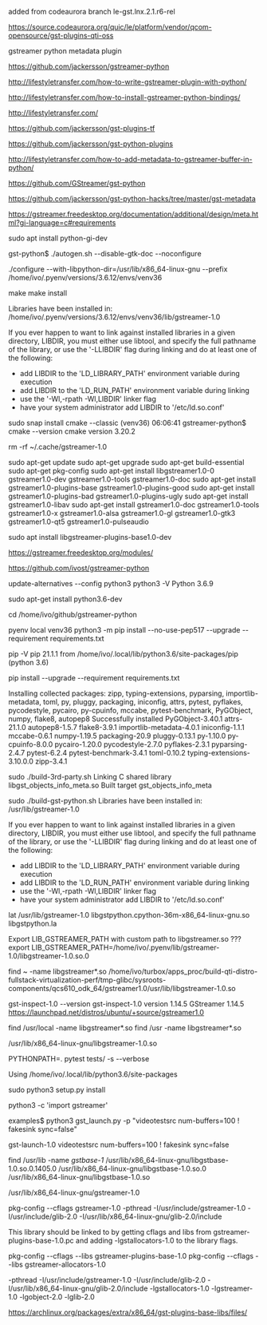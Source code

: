 added from codeaurora branch le-gst.lnx.2.1.r6-rel

https://source.codeaurora.org/quic/le/platform/vendor/qcom-opensource/gst-plugins-qti-oss

gstreamer python metadata plugin

https://github.com/jackersson/gstreamer-python

http://lifestyletransfer.com/how-to-write-gstreamer-plugin-with-python/


http://lifestyletransfer.com/how-to-install-gstreamer-python-bindings/

http://lifestyletransfer.com/

https://github.com/jackersson/gst-plugins-tf


https://github.com/jackersson/gst-python-plugins

http://lifestyletransfer.com/how-to-add-metadata-to-gstreamer-buffer-in-python/


https://github.com/GStreamer/gst-python

https://github.com/jackersson/gst-python-hacks/tree/master/gst-metadata

https://gstreamer.freedesktop.org/documentation/additional/design/meta.html?gi-language=c#requirements

sudo apt install python-gi-dev

gst-python$ ./autogen.sh --disable-gtk-doc --noconfigure

./configure --with-libpython-dir=/usr/lib/x86_64-linux-gnu --prefix /home/ivo/.pyenv/versions/3.6.12/envs/venv36

make
make install

Libraries have been installed in:
   /home/ivo/.pyenv/versions/3.6.12/envs/venv36/lib/gstreamer-1.0

If you ever happen to want to link against installed libraries
in a given directory, LIBDIR, you must either use libtool, and
specify the full pathname of the library, or use the '-LLIBDIR'
flag during linking and do at least one of the following:
   - add LIBDIR to the 'LD_LIBRARY_PATH' environment variable
     during execution
   - add LIBDIR to the 'LD_RUN_PATH' environment variable
     during linking
   - use the '-Wl,-rpath -Wl,LIBDIR' linker flag
   - have your system administrator add LIBDIR to '/etc/ld.so.conf'



sudo snap install cmake --classic
(venv36) 06:06:41 gstreamer-python$ cmake --version
cmake version 3.20.2

rm -rf ~/.cache/gstreamer-1.0

sudo apt-get update
sudo apt-get upgrade
sudo apt-get build-essential
sudo apt-get pkg-config
sudo apt-get install libgstreamer1.0-0 gstreamer1.0-dev gstreamer1.0-tools gstreamer1.0-doc
sudo apt-get install gstreamer1.0-plugins-base gstreamer1.0-plugins-good
sudo apt-get install gstreamer1.0-plugins-bad gstreamer1.0-plugins-ugly
sudo apt-get install gstreamer1.0-libav
sudo apt-get install gstreamer1.0-doc gstreamer1.0-tools gstreamer1.0-x gstreamer1.0-alsa gstreamer1.0-gl gstreamer1.0-gtk3 gstreamer1.0-qt5 gstreamer1.0-pulseaudio

sudo apt install libgstreamer-plugins-base1.0-dev

https://gstreamer.freedesktop.org/modules/


https://github.com/ivost/gstreamer-python

update-alternatives --config python3
python3 -V
Python 3.6.9

sudo apt-get install python3.6-dev

cd /home/ivo/github/gstreamer-python

pyenv local venv36
python3 -m pip install --no-use-pep517 --upgrade --requirement requirements.txt

pip -V
pip 21.1.1 from /home/ivo/.local/lib/python3.6/site-packages/pip (python 3.6)

pip install --upgrade --requirement requirements.txt

Installing collected packages: zipp, typing-extensions, pyparsing, importlib-metadata, toml, py, pluggy, packaging, iniconfig, attrs, pytest, pyflakes, pycodestyle, pycairo, py-cpuinfo, mccabe, pytest-benchmark, PyGObject, numpy, flake8, autopep8
Successfully installed PyGObject-3.40.1 attrs-21.1.0 autopep8-1.5.7 flake8-3.9.1 importlib-metadata-4.0.1 iniconfig-1.1.1 mccabe-0.6.1 numpy-1.19.5 packaging-20.9 pluggy-0.13.1 py-1.10.0 py-cpuinfo-8.0.0 pycairo-1.20.0 pycodestyle-2.7.0 pyflakes-2.3.1 pyparsing-2.4.7 pytest-6.2.4 pytest-benchmark-3.4.1 toml-0.10.2 typing-extensions-3.10.0.0 zipp-3.4.1

sudo ./build-3rd-party.sh
Linking C shared library libgst_objects_info_meta.so
Built target gst_objects_info_meta

sudo ./build-gst-python.sh
Libraries have been installed in:
   /usr/lib/gstreamer-1.0

If you ever happen to want to link against installed libraries
in a given directory, LIBDIR, you must either use libtool, and
specify the full pathname of the library, or use the '-LLIBDIR'
flag during linking and do at least one of the following:
   - add LIBDIR to the 'LD_LIBRARY_PATH' environment variable
     during execution
   - add LIBDIR to the 'LD_RUN_PATH' environment variable
     during linking
   - use the '-Wl,-rpath -Wl,LIBDIR' linker flag
   - have your system administrator add LIBDIR to '/etc/ld.so.conf'


lat  /usr/lib/gstreamer-1.0
libgstpython.cpython-36m-x86_64-linux-gnu.so
libgstpython.la

Export LIB_GSTREAMER_PATH with custom path to libgstreamer.so ???
export LIB_GSTREAMER_PATH=/home/ivo/.pyenv/lib/gstreamer-1.0/libgstreamer-1.0.so.0

find ~ -name libgstreamer*.so
/home/ivo/turbox/apps_proc/build-qti-distro-fullstack-virtualization-perf/tmp-glibc/sysroots-components/qcs610_odk_64/gstreamer1.0/usr/lib/libgstreamer-1.0.so

gst-inspect-1.0 --version
gst-inspect-1.0 version 1.14.5
GStreamer 1.14.5
https://launchpad.net/distros/ubuntu/+source/gstreamer1.0

find /usr/local -name libgstreamer*.so
find /usr -name libgstreamer*.so

/usr/lib/x86_64-linux-gnu/libgstreamer-1.0.so

PYTHONPATH=. pytest tests/ -s --verbose

Using /home/ivo/.local/lib/python3.6/site-packages

sudo python3 setup.py install

python3 -c 'import gstreamer'

examples$ python3 gst_launch.py -p "videotestsrc num-buffers=100 ! fakesink sync=false"

gst-launch-1.0 videotestsrc num-buffers=100 ! fakesink sync=false

find /usr/lib -name *gstbase-1*
/usr/lib/x86_64-linux-gnu/libgstbase-1.0.so.0.1405.0
/usr/lib/x86_64-linux-gnu/libgstbase-1.0.so.0
/usr/lib/x86_64-linux-gnu/libgstbase-1.0.so


 /usr/lib/x86_64-linux-gnu/gstreamer-1.0

pkg-config --cflags  gstreamer-1.0
-pthread -I/usr/include/gstreamer-1.0 -I/usr/include/glib-2.0 -I/usr/lib/x86_64-linux-gnu/glib-2.0/include

This library should be linked to by getting cflags and libs from gstreamer-plugins-base-1.0.pc and adding -lgstallocators-1.0 to the library flags.
    
pkg-config --cflags --libs gstreamer-plugins-base-1.0
pkg-config --cflags --libs gstreamer-allocators-1.0

-pthread -I/usr/include/gstreamer-1.0 -I/usr/include/glib-2.0 -I/usr/lib/x86_64-linux-gnu/glib-2.0/include -lgstallocators-1.0 -lgstreamer-1.0 -lgobject-2.0 -lglib-2.0

https://archlinux.org/packages/extra/x86_64/gst-plugins-base-libs/files/

